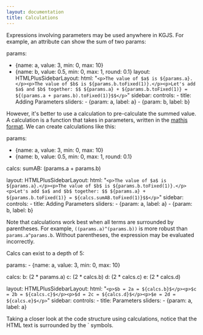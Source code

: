 ```yaml
---
layout: documentation
title: Calculations
---
```


Expressions involving parameters may be used anywhere in KGJS. For example, an attribute can show the sum of two params: 

<div width="800" height="320" class="codePreview">

params:
- {name: a, value: 3, min: 0, max: 10}
- {name: b, value: 0.5, min: 0, max: 1, round: 0.1}
layout:
  HTMLPlusSidebarLayout:
    html: "`<p>The value of $a$ is ${params.a}.</p><p>The value of $b$ is ${params.b.toFixed(1)}.</p><p>Let's add $a$ and $b$ together: $$ ${params.a} + ${params.b.toFixed(1)} = ${(params.a + params.b).toFixed(1)}$$</p>`"
    sidebar:
      controls:
      - title: Adding Parameters
        sliders:
        - {param: a, label: a}
        - {param: b, label: b}

</div>

However, it's better to use a calculation to pre-calculate the summed value. A calculation is a function that takes in parameters, written in the [mathjs format](https://mathjs.org). We can create calculations like this: 

<div width="800" height="320" class="codePreview">
	
params:
- {name: a, value: 3, min: 0, max: 10}
- {name: b, value: 0.5, min: 0, max: 1, round: 0.1}

calcs:
  sumAB: (params.a + params.b)

layout:
  HTMLPlusSidebarLayout:
    html: "`<p>The value of $a$ is ${params.a}.</p><p>The value of $b$ is ${params.b.toFixed(1)}.</p><p>Let's add $a$ and $b$ together: $$ ${params.a} + ${params.b.toFixed(1)} = ${calcs.sumAB.toFixed(1)}$$</p>`"
    sidebar:
      controls:
      - title: Adding Parameters
        sliders:
        - {param: a, label: a}
        - {param: b, label: b}

</div>

Note that calculations work best when all terms are surrounded by parentheses. For example, `((params.a)^(params.b))` is more robust than `params.a^params.b`. Without parentheses, the expression may be evaluated incorrectly. 

Calcs can exist to a depth of 5:

<div width="800" height="320" class="codePreview">
params:
- {name: a, value: 3, min: 0, max: 10}

calcs:
  b: (2 * params.a)
  c: (2 * calcs.b)
  d: (2 * calcs.c)
  e: (2 * calcs.d)

layout:
  HTMLPlusSidebarLayout:
    html: "`<p>$b = 2a = ${calcs.b}$</p><p>$c = 2b = ${calcs.c}$</p><p>$d = 2c = ${calcs.d}$</p><p>$e = 2d = ${calcs.e}$</p>`"
    sidebar:
      controls:
      - title: Parameters
        sliders:
        - {param: a, label: a}
</div>
        
        
Taking a closer look at the code structure using calculations, notice that the HTML text is surrounded by the \` symbols.



